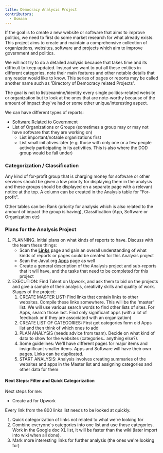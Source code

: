 ```yaml
---
title: Democracy Analysis Project
contributors:
  - Usmaan
---
```


If the goal is to create a new website or software that aims to improve
politics, we need to first do some market research for what already
exists. This project aims to create and maintain a comprehensive
collection of organizations, websites, software and projects which aim
to improve government and politics.

We will not try to do a detailed analysis because that takes time and
its difficult to keep updated. Instead we want to put all these entities
in different categories, note their main features and other notable
details that any reader would like to know. This series of pages or
reports may be called another name such as 'Directory of Democracy
related Projects'.

The goal is not to list/examine/identity every single politics-related
website or organization but to look at the ones that are note-worthy
because of the amount of impact they've had or some other
unique/interesting aspect.

We can have different types of reports:

- [Software Related to
  Government](Software_Related_to_Government "wikilink")
- List of Organizations or Groups (sometimes a group may or may not have
  software that they are working on)
  - List important/notable organizations first
  - List small initiatives later (e.g. those with only one or a few
    people actively participating in its activities. This is also where
    the DOD group would be fall under)

### Categorization / Classification

Any kind of for-profit group that is charging money for software or
other services should be given a low priority for displaying them in the
analysis and these groups should be displayed on a separate page with a
relevant notice at the top. A column can be created in the Analysis
table for "For-profit".

Other tables can be: Rank (priority for analysis which is also related
to the amount of impact the group is having), Classification (App,
Software or Organization etc)

### Plans for the Analysis Project

1.  PLANNING. Initial plans on what kinds of reports to have. Discuss
    with the team these things:
    - Scan the
      [**Links**](Democracy_Analysis_Project_-_Links "wikilink") page
      and gain an overall understanding of what kinds of reports or
      pages could be created for this Analysis project
    - Scan the Javul.org
      [Apps](https://javul.org/wiki/Apps_and_Software_related_to_Government_and_Politics)
      page as well
    - Create a general description of the Analysis project and
      sub-reports that it will have, and the tasks that need to be
      completed for this project
2.  EXECUTION: Find Talent on Upwork, and ask them to bid on the
    projects and give a sample of their analysis, creativity skills and
    quality of work. Stages of the project:
    1.  CREATE MASTER LIST: Find links that contain links to other
        websites. Compile these links somewhere. This will be the
        'master' list. We will use various search words to find other
        lists of sites. For Apps, search those last. Find only
        significant apps (with a lot of feedback or if they are
        associated with an organization)
    2.  CREATE LIST OF CATEGORIES: First get categories form old Apps
        list and then think of which ones to add
    3.  PLAN ANALYSIS (needs advice from team). Decide on what kind of
        data to show for the websites (categories.. anything else?).
    4.  Some guidelines: We'll have different pages for major items and
        insignificant smaller items. Apps and Software will have their
        own pages. Links can be duplicated.
    5.  START ANALYSIS: Analysis involves creating summaries of the
        websites and apps in the Master list and assigning categories
        and other data for them

#### Next Steps: Filter and Quick Categorization

Next steps for me:

- Create ad for Upwork

Every link from the 800 links list needs to be looked at quickly.

1.  Quick categorization of links not related to what we're looking for
2.  Combine everyone's categories into one list and use those
    categories. Work in the Google doc XL list, it will be faster than
    the wiki (later import into wiki when all done).
3.  Mark more interesting links for further analysis (the ones we're
    looking for)
